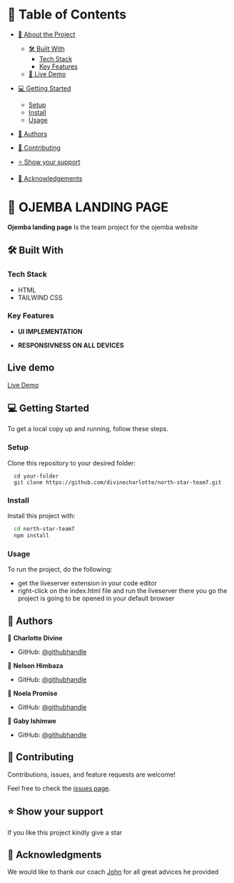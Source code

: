 # 📗 Table of Contents

- [📖 About the Project](#about-project)
  - [🛠 Built With](#built-with)
    - [Tech Stack](#tech-stack)
    - [Key Features](#key-features)
  - [🚀 Live Demo](#live-demo)
- [💻 Getting Started](#getting-started)

  - [Setup](#setup)
  - [Install](#install)
  - [Usage](#usage)

- [👥 Authors](#authors)
- [🤝 Contributing](#contributing)
- [⭐️ Show your support](#support)
- [🙏 Acknowledgements](#acknowledgements)

<!-- PROJECT DESCRIPTION -->

# 📖 OJEMBA LANDING PAGE<a name="about-project"></a>

**Ojemba landing page** Is the team project for the ojemba website

## 🛠 Built With <a name="built-with"></a>

### Tech Stack <a name="tech-stack"></a>

  <ul>
    <li>HTML</a></li>
    <li>TAILWIND CSS</a></li>
  </ul>

### Key Features <a name="key-features"></a>

- **UI IMPLEMENTATION**

- **RESPONSIVNESS ON ALL DEVICES**

## Live demo 
[Live Demo]( https://leafy-horse-e93b78.netlify.app/)

## 💻 Getting Started <a name="getting-started"></a>

To get a local copy up and running, follow these steps.

### Setup

Clone this repository to your desired folder:

```
  cd your-folder
  git clone https://github.com/divinecharlotte/north-star-team7.git
```

### Install

Install this project with:

```sh
  cd north-star-team7
  npm install
```

### Usage

To run the project, do the following:

- get the liveserver extension in your code editor
- right-click on the index.html file and run the liveserver
  there you go the project is going to be opened in your default browser

## 👥 Authors <a name="authors"></a>

👤 **Charlotte Divine**

- GitHub: [@githubhandle](https://github.com/divinecharlotte)

👤 **Nelson Himbaza**

- GitHub: [@githubhandle](https://github.com/NelHim)

👤 **Noela Promise**

- GitHub: [@githubhandle](https://github.com/NoellaPromise)

👤 **Gaby Ishimwe**

- GitHub: [@githubhandle](https://github.com/ishimwe07)

## 🤝 Contributing <a name="contributing"></a>

Contributions, issues, and feature requests are welcome!

Feel free to check the [issues page](https://github.com/divinecharlotte/north-star-team7/issues).

## ⭐️ Show your support <a name="support"></a>

If you like this project kindly give a star

## 🙏 Acknowledgments <a name="acknowledgements"></a>

We would like to thank our coach [John](https://github.com/arjorb) for all great advices he provided
